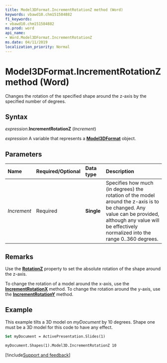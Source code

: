 ```yaml
---
title: Model3DFormat.IncrementRotationZ method (Word)
keywords: vbawd10.chm151584882
f1_keywords:
- vbawd10.chm151584882
ms.prod: word
api_name:
- Word.Model3DFormat.IncrementRotationZ
ms.date: 04/11/2019
localization_priority: Normal
---
```



# Model3DFormat.IncrementRotationZ method (Word)

Changes the rotation of the specified shape around the z-axis by the specified number of degrees. 


## Syntax

_expression_.**IncrementRotationZ** (_Increment_)

_expression_ A variable that represents a **[Model3DFormat](Word.Model3DFormat.md)** object.


## Parameters

|Name|Required/Optional|Data type|Description|
|:-----|:-----|:-----|:-----|
| _Increment_|Required|**Single**|Specifies how much (in degrees) the rotation of the model around the z-axis is to be changed. Any value can be provided, although any value will be effectively normalized into the range 0..360 degrees.|

## Remarks

Use the **[RotationZ](Word.Model3DFormat.RotationZ.md)** property to set the absolute rotation of the shape around the z-axis.

To change the rotation of a model around the x-axis, use the **[IncrementRotationX](Word.Model3DFormat.IncrementRotationX.md)** method. To change the rotation around the y-axis, use the **[IncrementRotationY](Word.Model3DFormat.IncrementRotationY.md)** method.


## Example

This example tilts a 3D model on _myDocument_ by 10 degrees. Shape one must be a 3D model for this code to have any effect.


```vb
Set myDocument = ActivePresentation.Slides(1)

myDocument.Shapes(1).Model3D.IncrementRotationZ 10
```




[!include[Support and feedback](~/includes/feedback-boilerplate.md)]